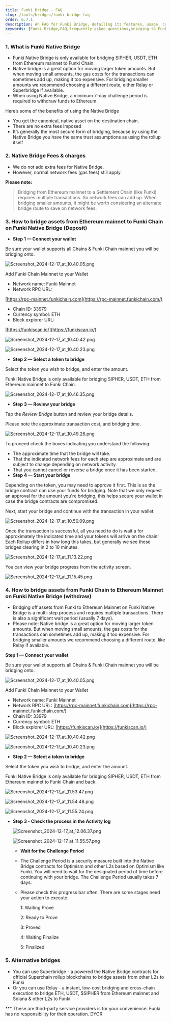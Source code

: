 ```yaml
---
title: Funki Bridge - FAQ
slug: /tools/bridges/funki-bridge-faq
order: 6.7.1
description: An FAQ for Funki Bridge, detailing its features, usage, compatibility with Ethereum wallets, transaction processes, fees, benefits, risks, and guidelines for new users.
keywords: [Funki Bridge,FAQ,frequently asked questions,bridging to Funki,how to bridge to Funki,Ethereum,blockchain technology,digital asset transfer,cryptocurrency,wallet compatibility,transaction security,network fees,]
---
```


### **1. What is Funki Native Bridge**

- Funki Native Bridge is only available for bridging SIPHER, USDT, ETH from Ethereum mainnet to Funki Chain.
- Native bridge is a great option for moving larger token amounts. But when moving small amounts, the gas costs for the transactions can sometimes add up, making it too expensive. For bridging smaller amounts we recommend choosing a different route, either Relay or Superbridge if available.
- When using Native Bridge, a minimum 7-day challenge period is required to withdraw funds to Ethereum.

Here’s some of the benefits of using the Native Bridge 

- You get the canonical, native asset on the destination chain.
- There are no extra fees imposed
- It’s generally the most secure form of bridging, because by using the Native Bridge you have the same trust assumptions as using the rollup itself

### 2. Native Bridge Fees & charges 

- We do not add extra fees for Native Bridge.
- However, normal network fees (gas fees) still apply.

**Please note:**


> Bridging from Ethereum mainnet to a Settlement Chain (like Funki) requires multiple transactions. So network fees can add up. When bridging smaller amounts, it might be worth considering an alternate bridge route to save on network fees.


### **3. How to bridge assets from Ethereum mainnet to Funki Chain on Funki Native Bridge (Deposit)**

- **Step 1 — Connect your wallet**

Be sure your wallet supports all Chains & Funki Chain mainnet you will be bridging onto. 


![Screenshot_2024-12-17_at_10.40.05.png](/15f2701f826d80b493ebd2884bcc9fb0/Screenshot_2024-12-17_at_10.40.05.png)


Add Funki Chain Mainnet to your Wallet
- Network name: Funki Mainnet
- Network RPC URL:


[https://rpc-mainnet.funkichain.com](https://rpc-mainnet.funkichain.com/)
- Chain ID: 33979
- Currency symbol: ETH
- Block explorer URL:


[https://funkiscan.io/](https://funkiscan.io/)


![Screenshot_2024-12-17_at_10.40.42.png](/15f2701f826d80b493ebd2884bcc9fb0/Screenshot_2024-12-17_at_10.40.42.png)


![Screenshot_2024-12-17_at_10.40.23.png](/15f2701f826d80b493ebd2884bcc9fb0/Screenshot_2024-12-17_at_10.40.23.png)

- **Step 2 — Select a token to bridge**

Select the token you wish to bridge, and enter the amount.


Funki Native Bridge is only available for bridging SIPHER, USDT, ETH from Ethereum mainnet to Funki Chain.


![Screenshot_2024-12-17_at_10.46.35.png](/15f2701f826d80b493ebd2884bcc9fb0/Screenshot_2024-12-17_at_10.46.35.png)

- **Step 3 — Review your bridge**

Tap the _Review Bridge_ button and review your bridge details.


Please note the approximate transaction cost, and bridging time.


![Screenshot_2024-12-17_at_10.49.26.png](/15f2701f826d80b493ebd2884bcc9fb0/Screenshot_2024-12-17_at_10.49.26.png)


To proceed check the boxes indicating you understand the following:

- The approximate time that the bridge will take.
- That the indicated network fees for each step are approximate and are subject to change depending on network activity.
- That you cannot cancel or reverse a bridge once it has been started.
- **Step 4 — Start your bridge**

Depending on the token, you may need to approve it first. This is so the bridge contract can use your funds for bridging. Note that we only request an approval for the amount you're bridging, this helps secure your wallet in case the bridge contracts are compromised.


Next, start your bridge and continue with the transaction in your wallet.


![Screenshot_2024-12-17_at_10.50.09.png](/15f2701f826d80b493ebd2884bcc9fb0/Screenshot_2024-12-17_at_10.50.09.png)


Once the transaction is successful, all you need to do is wait a for approximately the indicated time and your tokens will arrive on the chain! Each Rollup differs in how long this takes, but generally we see these bridges clearing in 2 to 10 minutes.


![Screenshot_2024-12-17_at_11.13.22.png](/15f2701f826d80b493ebd2884bcc9fb0/Screenshot_2024-12-17_at_11.13.22.png)


You can view your bridge progress from the activity screen.


![Screenshot_2024-12-17_at_11.15.45.png](/15f2701f826d80b493ebd2884bcc9fb0/Screenshot_2024-12-17_at_11.15.45.png)


### **4. How to bridge assets from Funki Chain to Ethereum Mainnet on Funki Native Bridge (withdraw)**

- Bridging off assets from Funki to Ethereum Mainnet on Funki Native Bridge is a multi-step process and requires multiple transactions. There is also a significant wait period (usually 7 days).
- Please note:
Native bridge is a great option for moving larger token amounts. But when moving small amounts, the gas costs for the transactions can sometimes add up, making it too expensive. For bridging smaller amounts we recommend choosing a different route, like Relay if available.

**Step 1 — Connect your wallet**


Be sure your wallet supports all Chains & Funki Chain mainnet you will be bridging onto. 


![Screenshot_2024-12-17_at_10.40.05.png](/15f2701f826d80b493ebd2884bcc9fb0/Screenshot_2024-12-17_at_10.40.05.png)


Add Funki Chain Mainnet to your Wallet
- Network name: Funki Mainnet
- Network RPC URL: [https://rpc-mainnet.funkichain.com](https://rpc-mainnet.funkichain.com/)
- Chain ID: 33979
- Currency symbol: ETH
- Block explorer URL: [https://funkiscan.io/](https://funkiscan.io/)


![Screenshot_2024-12-17_at_10.40.42.png](/15f2701f826d80b493ebd2884bcc9fb0/Screenshot_2024-12-17_at_10.40.42.png)


![Screenshot_2024-12-17_at_10.40.23.png](/15f2701f826d80b493ebd2884bcc9fb0/Screenshot_2024-12-17_at_10.40.23.png)

- **Step 2 — Select a token to bridge**

Select the token you wish to bridge, and enter the amount.


Funki Native Bridge is only available for bridging SIPHER, USDT, ETH from Ethereum mainnet to Funki Chain and back. 


![Screenshot_2024-12-17_at_11.53.47.png](/15f2701f826d80b493ebd2884bcc9fb0/Screenshot_2024-12-17_at_11.53.47.png)


![Screenshot_2024-12-17_at_11.54.48.png](/15f2701f826d80b493ebd2884bcc9fb0/Screenshot_2024-12-17_at_11.54.48.png)


![Screenshot_2024-12-17_at_11.55.24.png](/15f2701f826d80b493ebd2884bcc9fb0/Screenshot_2024-12-17_at_11.55.24.png)

- **Step 3 - Check the process in the Activity log**

	![Screenshot_2024-12-17_at_12.06.37.png](/15f2701f826d80b493ebd2884bcc9fb0/Screenshot_2024-12-17_at_12.06.37.png)


	![Screenshot_2024-12-17_at_11.55.57.png](/15f2701f826d80b493ebd2884bcc9fb0/Screenshot_2024-12-17_at_11.55.57.png)

	- **Wait for the Challenge Period**
	- The Challenge Period is a security measure built into the Native Bridge contracts for Optimism and other L2s based on Optimism like Funki. You will need to wait for the designated period of time before continuing with your bridge. The Challenge Period usually takes 7 days.
	- Please check this progress bar often. There are some stages need your action to execute.

		1: Waiting Prove


		2: Ready to Prove 


		3: Proved


		4: Waiting Finalize


		5: Finalized


### **5. Alternative bridges**

- You can use Superbridge - a powered the Native Bridge contracts for official Superchain rollup blockchains to bridge assets from other L2s to Funki
- Or you can use Relay - a instant, low-cost bridging and cross-chain execution to bridge ETH, USDT, $SIPHER from Ethereum mainnet and Solana & other L2s to Funki

*** These are third-party service providers is for your convenience.
Funki has no responsibility for their operation. DYOR